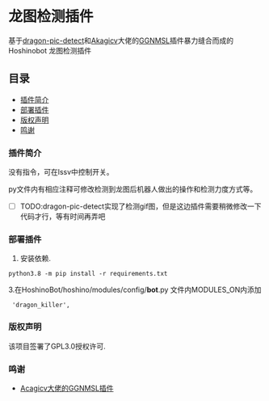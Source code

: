 # 龙图检测插件

基于[dragon-pic-detect](https://github.com/zyddnys/dragon-pic-detect)和[Akagicv](https://github.com/Akagicv)大佬的[GGNMSL](https://github.com/Akagicv/GGNMSL)插件暴力缝合而成的Hoshinobot 龙图检测插件

## 目录

- [插件简介](#插件简介)
- [部署插件](#部署插件)
- [版权声明](#版权声明)
- [鸣谢](#鸣谢)

### 插件简介

没有指令，可在lssv中控制开关。

py文件内有相应注释可修改检测到龙图后机器人做出的操作和检测力度方式等。

* [ ] TODO:dragon-pic-detect实现了检测gif图，但是这边插件需要稍微修改一下代码才行，等有时间再弄吧

### 部署插件

1. 安装依赖.

```
python3.8 -m pip install -r requirements.txt
```

3.在HoshinoBot/hoshino/modules/config/__bot__.py 文件内MODULES_ON内添加

```
 'dragon_killer', 
```

### 版权声明

该项目签署了GPL3.0授权许可.

### 鸣谢

- [Acagicv大佬的GGNMSL插件](https://github.com/Akagicv/GGNMSL "reademe都是抄的()")

